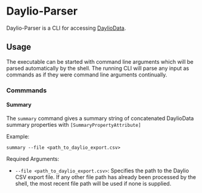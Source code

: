 # Daylio-Parser


Daylio-Parser is a CLI for accessing [DaylioData](https://github.com/jav76/DaylioData).

## Usage

The executable can be started with command line arguments which will be parsed automatically by the shell. The running CLI will parse any input as commands as if they were command line arguments continually.

### Commmands

#### Summary

The `summary` command gives a summary string of concatenated DaylioData summary properties with `[SummaryPropertyAttribute]`

Example:

```summary --file <path_to_daylio_export.csv>```

Required Arguments:

- `--file <path_to_daylio_export.csv>`: Specifies the path to the Daylio CSV export file. If any other file path has already been processed by the shell, the most recent file path will be used if none is supplied.
